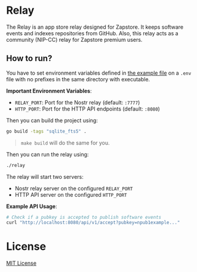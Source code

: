 # Relay

The Relay is an app store relay designed for Zapstore. It keeps software events and indexes repositories from GitHub. Also, this relay acts as a community (NIP-CC) relay for Zapstore premium users.

## How to run?

You have to set environment variables defined in [the example file](./.env.example) on a `.env` file with no prefixes in the same directory with executable. 

**Important Environment Variables**:
- `RELAY_PORT`: Port for the Nostr relay (default: `:7777`)
- `HTTP_PORT`: Port for the HTTP API endpoints (default: `:8080`)

Then you can build the project using:

```sh
go build -tags "sqlite_fts5" .
```

> `make build` will do the same for you.

Then you can run the relay using:

```sh
./relay
```

The relay will start two servers:
- Nostr relay server on the configured `RELAY_PORT`
- HTTP API server on the configured `HTTP_PORT`

**Example API Usage**:
```bash
# Check if a pubkey is accepted to publish software events
curl "http://localhost:8080/api/v1/accept?pubkey=npub1example..."
```

# License

[MIT License](./LICENSE)

